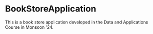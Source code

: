 # BookStoreApplication
This is a book store application developed in the Data and Applications Course in Monsoon '24. 
